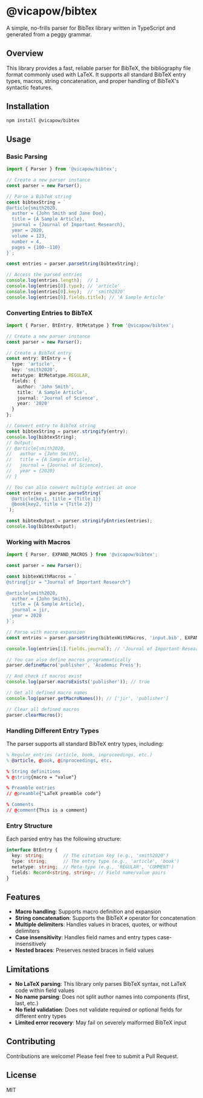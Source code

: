 # @vicapow/bibtex

A simple, no-frills parser for BibTex library written in TypeScript and generated from a peggy grammar.

## Overview

This library provides a fast, reliable parser for BibTeX, the bibliography file format commonly used with LaTeX. It supports all standard BibTeX entry types, macros, string concatenation, and proper handling of BibTeX's syntactic features.

## Installation

```bash
npm install @vicapow/bibtex
```

## Usage

### Basic Parsing

```typescript
import { Parser } from '@vicapow/bibtex';

// Create a new parser instance
const parser = new Parser();

// Parse a BibTeX string
const bibtexString = `
@article{smith2020,
  author = {John Smith and Jane Doe},
  title = {A Sample Article},
  journal = {Journal of Important Research},
  year = 2020,
  volume = 123,
  number = 4,
  pages = {100--110}
}`;

const entries = parser.parseString(bibtexString);

// Access the parsed entries
console.log(entries.length);  // 1
console.log(entries[0].type); // 'article'
console.log(entries[0].key);  // 'smith2020'
console.log(entries[0].fields.title); // 'A Sample Article'
```

### Converting Entries to BibTeX

```typescript
import { Parser, BtEntry, BtMetatype } from '@vicapow/bibtex';

// Create a new parser instance
const parser = new Parser();

// Create a BibTeX entry
const entry: BtEntry = {
  type: 'article',
  key: 'smith2020',
  metatype: BtMetatype.REGULAR,
  fields: {
    author: 'John Smith',
    title: 'A Sample Article',
    journal: 'Journal of Science',
    year: '2020'
  }
};

// Convert entry to BibTeX string
const bibtexString = parser.stringify(entry);
console.log(bibtexString);
// Output:
// @article{smith2020,
//   author = {John Smith},
//   title = {A Sample Article},
//   journal = {Journal of Science},
//   year = {2020}
// }

// You can also convert multiple entries at once
const entries = parser.parseString(`
  @article{key1, title = {Title 1}}
  @book{key2, title = {Title 2}}
`);

const bibtexOutput = parser.stringifyEntries(entries);
console.log(bibtexOutput);
```

### Working with Macros

```typescript
import { Parser, EXPAND_MACROS } from '@vicapow/bibtex';

const parser = new Parser();

const bibtexWithMacros = `
@string{jir = "Journal of Important Research"}

@article{smith2020,
  author = {John Smith},
  title = {A Sample Article},
  journal = jir,
  year = 2020
}`;

// Parse with macro expansion
const entries = parser.parseString(bibtexWithMacros, 'input.bib', EXPAND_MACROS);

console.log(entries[1].fields.journal); // 'Journal of Important Research'

// You can also define macros programmatically
parser.defineMacro('publisher', 'Academic Press');

// And check if macros exist
console.log(parser.macroExists('publisher')); // true

// Get all defined macro names
console.log(parser.getMacroNames()); // ['jir', 'publisher']

// Clear all defined macros
parser.clearMacros();
```

### Handling Different Entry Types

The parser supports all standard BibTeX entry types, including:

```bibtex
% Regular entries (article, book, inproceedings, etc.)
% @article, @book, @inproceedings, etc.

% String definitions
% @string{macro = "value"}

% Preamble entries
// @preamble{"LaTeX preamble code"}

% Comments
// @comment{This is a comment}
```

### Entry Structure

Each parsed entry has the following structure:

```typescript
interface BtEntry {
  key: string;       // The citation key (e.g., 'smith2020')
  type: string;      // The entry type (e.g., 'article', 'book')
  metatype: string;  // Meta-type (e.g., 'REGULAR', 'COMMENT')
  fields: Record<string, string>; // Field name/value pairs
}
```

## Features

- **Macro handling**: Supports macro definition and expansion
- **String concatenation**: Supports the BibTeX `#` operator for concatenation
- **Multiple delimiters**: Handles values in braces, quotes, or without delimiters
- **Case insensitivity**: Handles field names and entry types case-insensitively
- **Nested braces**: Preserves nested braces in field values

## Limitations

- **No LaTeX parsing**: This library only parses BibTeX syntax, not LaTeX code within field values
- **No name parsing**: Does not split author names into components (first, last, etc.)
- **No field validation**: Does not validate required or optional fields for different entry types
- **Limited error recovery**: May fail on severely malformed BibTeX input

## Contributing

Contributions are welcome! Please feel free to submit a Pull Request.

## License

MIT
